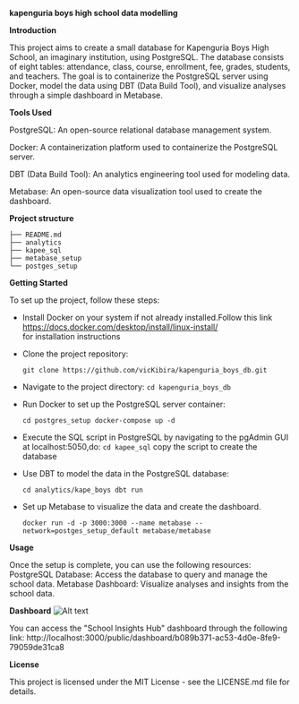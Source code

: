 **kapenguria boys high school data modelling**

**Introduction**

This project aims to create a small database for Kapenguria Boys High School, an imaginary institution, using PostgreSQL. The database consists of eight tables: attendance, class, course, enrollment, fee, grades, students, and teachers. The goal is to containerize the PostgreSQL server using Docker, model the data using DBT (Data Build Tool), and visualize analyses through a simple dashboard in Metabase.

**Tools Used**

PostgreSQL: An open-source relational database management system.

Docker: A containerization platform used to containerize the PostgreSQL server.

DBT (Data Build Tool): An analytics engineering tool used for modeling data.

Metabase: An open-source data visualization tool used to create the dashboard.

**Project structure**

``` kapenguria_boys_db
├── README.md
├── analytics
├── kapee_sql
├── metabase_setup
└── postges_setup
```

**Getting Started**

To set up the project, follow these steps:
- Install Docker on your system if not already installed.Follow this link https://docs.docker.com/desktop/install/linux-install/  
 for installation instructions
- Clone the project repository:
  
   ```git clone https://github.com/vicKibira/kapenguria_boys_db.git```
- Navigate to the project directory:
   ```cd kapenguria_boys_db```
   
- Run Docker to set up the PostgreSQL server container:
  
   ```cd postgres_setup docker-compose up -d```
   
- Execute the SQL script in PostgreSQL by navigating to the pgAdmin GUI at localhost:5050,do:
   ```cd kapee_sql``` copy the script to create the database
  
- Use DBT to model the data in the PostgreSQL database:
  
  ```cd analytics/kape_boys dbt run```
- Set up Metabase to visualize the data and create the dashboard.

  ```docker run -d -p 3000:3000 --name metabase --network=postges_setup_default metabase/metabase```
  
**Usage**

Once the setup is complete, you can use the following resources:
PostgreSQL Database: Access the database to query and manage the school data.
Metabase Dashboard: Visualize analyses and insights from the school data.

**Dashboard**
![Alt text](modified_school.png)


 You can access the "School Insights Hub" dashboard through the following link: 
  http://localhost:3000/public/dashboard/b089b371-ac53-4d0e-8fe9-79059de31ca8

**License**

This project is licensed under the MIT License - see the LICENSE.md file for details.

